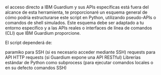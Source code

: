 el acceso directo a IBM Guardium y sus APIs específicas está fuera del alcance de esta herramienta, te proporcionaré un esquema general de cómo podría estructurarse este script en Python, utilizando pseudo-APIs o comandos de shell simulados. Este esquema debe ser adaptado a tu entorno específico y a las APIs reales o interfaces de línea de comandos (CLI) que IBM Guardium proporcione.

El script dependerá de:

paramiko para SSH (si es necesario acceder mediante SSH)
requests para API HTTP requests (si Guardium expone una API RESTful)
Librerías estándar de Python como subprocess (para ejecutar comandos locales o en su defecto comandos SSH)
